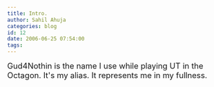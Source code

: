 ```yaml
---
title: Intro.
author: Sahil Ahuja
categories: blog
id: 12
date: 2006-06-25 07:54:00
tags:
---
```


<span style="font-size:130%;">Gud4Nothin is the name I use while playing UT in the Octagon.
It's my alias.
It represents me in my fullness. </span>